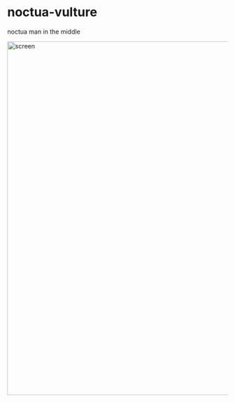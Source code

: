 # noctua-vulture
noctua man in the middle

<img width="808" alt="screen" src="https://user-images.githubusercontent.com/58999172/232535703-47000e26-b8d0-42a7-ab38-1ef1b85c924c.png">
